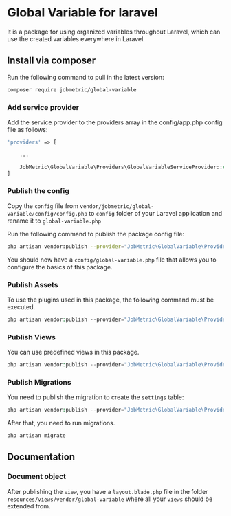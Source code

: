 # Global Variable for laravel

It is a package for using organized variables throughout Laravel, which can use the created variables everywhere in Laravel.

## Install via composer

Run the following command to pull in the latest version:
```bash
composer require jobmetric/global-variable
```

### Add service provider

Add the service provider to the providers array in the config/app.php config file as follows:

```php
'providers' => [

    ...

    JobMetric\GlobalVariable\Providers\GlobalVariableServiceProvider::class,
]
```

### Publish the config
Copy the `config` file from `vendor/jobmetric/global-variable/config/config.php` to `config` folder of your Laravel application and rename it to `global-variable.php`

Run the following command to publish the package config file:

```bash
php artisan vendor:publish --provider="JobMetric\GlobalVariable\Providers\GlobalVariableServiceProvider" --tag="config"
```

You should now have a `config/global-variable.php` file that allows you to configure the basics of this package.


### Publish Assets

To use the plugins used in this package, the following command must be executed.

```php
php artisan vendor:publish --provider="JobMetric\GlobalVariable\Providers\GlobalVariableServiceProvider" --tag="public"
```

### Publish Views

You can use predefined views in this package.

```php
php artisan vendor:publish --provider="JobMetric\GlobalVariable\Providers\GlobalVariableServiceProvider" --tag="views"
```

### Publish Migrations

You need to publish the migration to create the `settings` table:

```php
php artisan vendor:publish --provider="JobMetric\GlobalVariable\Providers\GlobalVariableServiceProvider" --tag="migrations"
```

After that, you need to run migrations.

```php
php artisan migrate
```

## Documentation

### Document object

After publishing the `view`, you have a `layout.blade.php` file in the folder `resources/views/vendor/global-variable` where all your `views` should be extended from.
